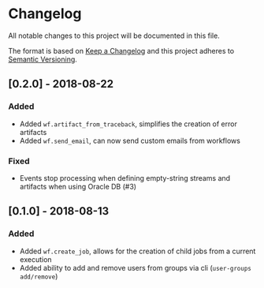 # Changelog
All notable changes to this project will be documented in this file.

The format is based on [Keep a Changelog](http://keepachangelog.com/en/1.0.0/)
and this project adheres to [Semantic Versioning](http://semver.org/spec/v2.0.0.html).


## [0.2.0] - 2018-08-22
### Added
- Added `wf.artifact_from_traceback`, simplifies the creation of error artifacts
- Added `wf.send_email`, can now send custom emails from workflows

### Fixed
- Events stop processing when defining empty-string streams and artifacts when using Oracle DB (#3)

## [0.1.0] - 2018-08-13
### Added
- Added `wf.create_job`, allows for the creation of child jobs from a current execution
- Added ability to add and remove users from groups via cli (`user-groups add/remove`)